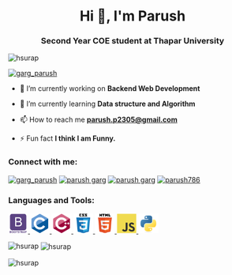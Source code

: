 <h1 align="center">Hi 👋, I'm Parush</h1>
<h3 align="center">Second Year COE student at Thapar University</h3>

<p align="left"> <img src="https://komarev.com/ghpvc/?username=hsurap&label=Profile%20views&color=0e75b6&style=flat" alt="hsurap" /> </p>

<p align="left"> <a href="https://twitter.com/garg_parush" target="blank"><img src="https://img.shields.io/twitter/follow/garg_parush?logo=twitter&style=for-the-badge" alt="garg_parush" /></a> </p>

- 🔭 I’m currently working on **Backend Web Development**

- 🌱 I’m currently learning **Data structure and Algorithm**

- 📫 How to reach me **parush.p2305@gmail.com**

- ⚡ Fun fact **I think I am Funny.**

<h3 align="left">Connect with me:</h3>
<p align="left">
<a href="https://twitter.com/garg_parush" target="blank"><img align="center" src="https://raw.githubusercontent.com/rahuldkjain/github-profile-readme-generator/master/src/images/icons/Social/twitter.svg" alt="garg_parush" height="30" width="40" /></a>
<a href="https://www.linkedin.com/in/parush-garg-959a681ba/" target="blank"><img align="center" src="https://raw.githubusercontent.com/rahuldkjain/github-profile-readme-generator/master/src/images/icons/Social/linked-in-alt.svg" alt="parush garg" height="30" width="40" /></a>
<a href="https://www.facebook.com/parush.garg.94/" target="blank"><img align="center" src="https://raw.githubusercontent.com/rahuldkjain/github-profile-readme-generator/master/src/images/icons/Social/facebook.svg" alt="parush garg" height="30" width="40" /></a>
<a href="https://instagram.com/parush786" target="blank"><img align="center" src="https://raw.githubusercontent.com/rahuldkjain/github-profile-readme-generator/master/src/images/icons/Social/instagram.svg" alt="parush786" height="30" width="40" /></a>
</p>

<h3 align="left">Languages and Tools:</h3>
<p align="left"> <a href="https://getbootstrap.com" target="_blank"> <img src="https://raw.githubusercontent.com/devicons/devicon/master/icons/bootstrap/bootstrap-plain-wordmark.svg" alt="bootstrap" width="40" height="40"/> </a> <a href="https://www.cprogramming.com/" target="_blank"> <img src="https://raw.githubusercontent.com/devicons/devicon/master/icons/c/c-original.svg" alt="c" width="40" height="40"/> </a> <a href="https://www.w3schools.com/cpp/" target="_blank"> <img src="https://raw.githubusercontent.com/devicons/devicon/master/icons/cplusplus/cplusplus-original.svg" alt="cplusplus" width="40" height="40"/> </a> <a href="https://www.w3schools.com/css/" target="_blank"> <img src="https://raw.githubusercontent.com/devicons/devicon/master/icons/css3/css3-original-wordmark.svg" alt="css3" width="40" height="40"/> </a>  <a href="https://www.w3.org/html/" target="_blank"> <img src="https://raw.githubusercontent.com/devicons/devicon/master/icons/html5/html5-original-wordmark.svg" alt="html5" width="40" height="40"/> </a> <a href="https://developer.mozilla.org/en-US/docs/Web/JavaScript" target="_blank"> <img src="https://raw.githubusercontent.com/devicons/devicon/master/icons/javascript/javascript-original.svg" alt="javascript" width="40" height="40"/>  <a href="https://www.python.org" target="_blank"> <img src="https://raw.githubusercontent.com/devicons/devicon/master/icons/python/python-original.svg" alt="python" width="40" height="40"/> </a> </p>

<p><img align="left" src="https://github-readme-stats.vercel.app/api/top-langs?username=hsurap&show_icons=true&locale=en&layout=compact" alt="hsurap" /></p>

<p>&nbsp;<img align="center" src="https://github-readme-stats.vercel.app/api?username=hsurap&show_icons=true&locale=en" alt="hsurap" /></p>

<p><img align="center" src="https://github-readme-streak-stats.herokuapp.com/?user=hsurap&" alt="hsurap" /></p>
